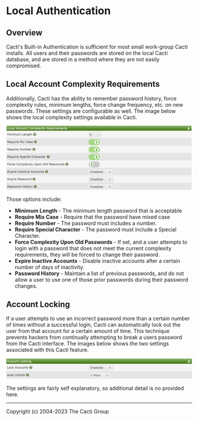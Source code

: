 # Local Authentication

## Overview

Cacti's Built-in Authentication is sufficient for most small work-group Cacti
installs.  All users and their passwords are stored on the local Cacti
database, and are stored in a method where they are not easily compromised.

## Local Account Complexity Requirements

Additionally, Cacti has the ability to remember password history, force 
complexity rules, minimum lengths, force change frequency, etc. on new 
passwords.  These settings are configurable as well.  The image below
shows the local complexity settings available in Cacti.

![Local Complexity Settings](images/settings-auth-local-complexity.png)

Those options include:

- **Minimum Length** - The minimum length password that is acceptable
- **Require Mix Case** - Require that the password have mixed case
- **Require Number** - The password must includes a number.
- **Require Special Character** - The password must include a Special
  Character.
- **Force Complexity Upon Old Passwords** - If set, and a user attempts
  to login with a password that does not meet the current complexity
  requirements, they will be forced to change their password.
- **Expire Inactive Accounts** - Disable inactive accounts after
  a certain number of days of inactivity.
- **Password History** - Maintain a list of previous passwords, and
  do not allow a user to use one of those prior passwords during
  their password changes.

## Account Locking

If a user attempts to use an incorrect password more than a certain
number of times without a successful login, Cacti can automatically
lock out the user from that account for a certain amount of time.
This technique prevents hackers from continually attempting to
break a users password from the Cacti interface.  The images
below shows the two settings associated with this Cacti feature.

![Local Lockout Settings](images/settings-auth-local-locking.png)

The settings are fairly self explanatory, so additional detail is no
provided here.

---
<copy>Copyright (c) 2004-2023 The Cacti Group</copy>
